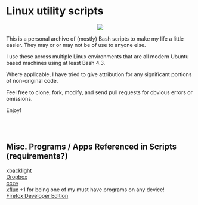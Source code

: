 Linux utility scripts
=====================

<p align="center"><img src="https://cdn.rawgit.com/saildata/saildata-linux-scripts/master/images/contents.svg"/></p>  
  
This is a personal archive of (mostly) Bash scripts to make my life a little easier. They may or or may not be of use to anyone else.  

I use these across multiple Linux environments that are all modern Ubuntu based machines using at least Bash 4.3.  
  
Where applicable, I have tried to give attribution for any significant portions of non-original code.  
  
Feel free to clone, fork, modify, and send pull requests for obvious errors or omissions.

Enjoy!

<br/>
<br/>

Misc. Programs / Apps Referenced in Scripts (requirements?)
----------------------------------------------------------

[xbacklight](https://apps.ubuntu.com/cat/applications/xbacklight/)  
[Dropbox](https://www.dropbox.com/install?os=lnx)  
[ccze](https://github.com/madhouse/ccze)  
[xflux](https://justgetflux.com/linux.html) +1 for being one of my must have programs on any device!  
[Firefox Developer Edition](https://www.mozilla.org/en-US/firefox/developer/)
